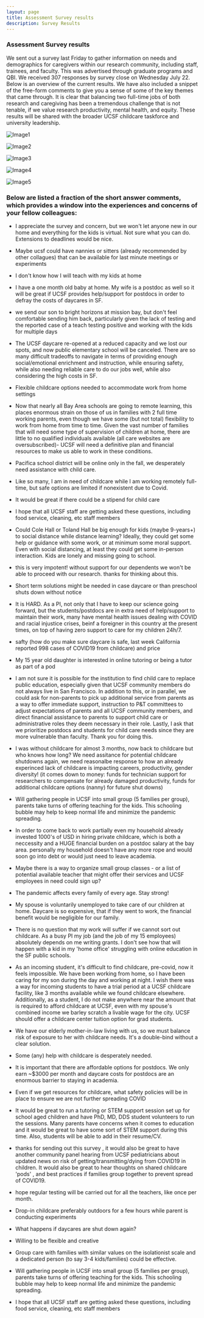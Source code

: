 ```yaml
---
layout: page
title: Assessment Survey results
description: Survey Results
---
```

### Assessment Survey results

We sent out a survey last Friday to gather information on needs and demographics for caregivers within our research community, including staff, trainees, and faculty. This was advertised through graduate programs and QBI. We received 307 responses by survey close on Wednesday July 22. Below is an overview of the current results. We have also included a snippet of the free-form comments to give you a sense of some of the key themes that came through. It is clear that balancing two full-time jobs of both research and caregiving has been a tremendous challenge that is not tenable, if we value research productivity, mental health, and equity. These results will be shared with the broader UCSF childcare taskforce and university leadership.   

![Image1](/assets/images/survey/image1.png)

![Image2](/assets/images/survey/image2.png)

![Image3](/assets/images/survey/image3.png)

![Image4](/assets/images/survey/image4.png)

![Image5](/assets/images/survey/image5.png)   

### Below are listed a fraction of the short answer comments, which provides a window into the experiences and concerns of your fellow colleagues:

* I appreciate the survey and concern, but we won't let anyone new in our home and everything for the kids is virtual. Not sure what you can do. Extensions to deadlines would be nice.

* Maybe ucsf could have nannies or sitters (already recommended by other collagues) that can be available for last minute meetings or experiments

* I don't know how I will teach with my kids at home

* I have a one month old baby at home. My wife is a postdoc as well so it will be great if UCSF provides help/support for postdocs in order to defray the costs of daycares in SF.

* we send our son to bright horizons at mission bay, but don't feel comfortable sending him back, particularly given the lack of testing and the reported case of a teach testing positive and working with the kids for multiple days

* The UCSF daycare re-opened at a reduced capacity and we lost our spots, and now public elementary school will be canceled. There are so many difficult tradeoffs to navigate in terms of providing enough social/emotional enrichment and instruction, while ensuring safety, while also needing reliable care to do our jobs well, while also considering the high costs in SF.

* Flexible childcare options needed to accommodate work from home settings

* Now that nearly all Bay Area schools are going to remote learning, this places enormous strain on those of us in families with 2 full time working parents, even though we have some (but not total) flexibility to work from home from time to time. Given the vast number of families that will need some type of supervision of children at home, there are little to no qualified individuals available (all care websites are oversubscribed)- UCSF will need a definitive plan and financial resources to make us able to work in these conditions.

* Pacifica school district will be online only in the fall, we desperately need assistance with child care.

* Like so many, I am in need of childcare while I am working remotely full-time, but safe options are limited if nonexistent due to Covid.

* It would be great if there could be a stipend for child care

* I hope that all UCSF staff are getting asked these questions, including food service, cleaning, etc staff members

* Could Cole Hall or Toland Hall be big enough for kids (maybe 9-years+) to social distance while distance learning? Ideally, they could get some help or guidance with some work, or at minimum some moral support. Even with social distancing, at least they could get some in-person interaction. Kids are lonely and missing going to school.

* this is very impotent! without support for our dependents we won't be able to proceed with our research. thanks for thinking about this.

* Short term solutions might be needed in case daycare or than preschool shuts down without notice

* It is HARD. As a PI, not only that I have to keep our science going forward, but the students/postdocs are in extra need of help/support to maintain their work, many have mental health issues dealing with COVID and racial injustice crises, beinf a foreigner in this country at the present times, on top of having zero support to care for my children 24h/7.

* safty (how do you make sure daycare is safe, last week California reported 998 cases of COVID19 from childcare) and price

* My 15 year old daughter is interested in online tutoring or being a tutor as part of a pod

* I am not sure it is possible for the institution to find child care to replace public education, especially given that UCSF community members do not always live in San Francisco. In addition to this, or in parallel, we could ask for non-parents to pick up additional service from parents as a way to offer immediate support, instruction to P&T committees to adjust expectations of parents and all UCSF community members, and direct financial assistance to parents to support child care or administrative roles they deem necessary in their role. Lastly, I ask that we prioritize postdocs and students for child care needs since they are more vulnerable than faculty. Thank you for doing this.

* I was without childcare for almost 3 months, now back to childcare but who knows how long? We need assitance for potential childcare shutdowns again, we need reasonalbe response to how an already experinced lack of childcare is impacting careers, productivity, gender diversity! (it comes down to money: funds for technician support for researchers to compensate for already damaged productivity, funds for additional childcare options (nanny) for future shut downs)

* Will gathering people in UCSF into small group (5 families per group), parents take turns of offering teaching for the kids. This schooling bubble may help to keep normal life and minimize the pandemic spreading.

* In order to come back to work partially even my household already invested 1000's of USD in hiring private childcare, which is both a neccessity and a HUGE financial burden on a postdoc salary at the bay area. personally my household doesn't have any more rope and would soon go into debt or would just need to leave academia.

* Maybe there is a way to organize small group classes - or a list of potential available teacher that might offer their services and UCSF employees in need could sign up?

* The pandemic affects every family of every age. Stay strong!

* My spouse is voluntarily unemployed to take care of our children at home. Daycare is so expensive, that if they went to work, the financial benefit would be negligible for our family.

* There is no question that my work will suffer if we cannot sort out childcare. As a busy PI my job (and the job of my 15 employees) absolutely depends on me writing grants. I don't see how that will happen with a kid in my 'home office' struggling with online education in the SF public schools.

* As an incoming student, it's difficult to find childcare, pre-covid, now it feels impossible. We have been working from home, so I have been caring for my son during the day and working at night. I wish there was a way for incoming students to have a trial period at a UCSF childcare facility, like 3 months available while we found childcare elsewhere. Additionally, as a student, I do not make anywhere near the amount that is required to afford childcare at UCSF, even with my spouse's combined income we barley scratch a livable wage for the city. UCSF should offer a childcare center tuition option for grad students.

* We have our elderly mother-in-law living with us, so we must balance risk of exposure to her with childcare needs. It's a double-bind without a clear solution.

* Some (any) help with childcare is desperately needed.

* It is important that there are affordable options for postdocs. We only earn ~$3000 per month and daycare costs for postdocs are an enormous barrier to staying in academia.

* Even if we get resources for childcare, what safety policies will be in place to ensure we are not further spreading COVID

* It would be great to run a tutoring or STEM support session set up for school aged children and have PhD, MD, DDS student volunteers to run the sessions. Many parents have concerns when it comes to education and it would be great to have some sort of STEM support during this time. Also, students will be able to add in their resume/CV.

* thanks for sending out this survey , it would also be great to have another community panel hearing from UCSF pediatricians about updated news on risk of getting/transmitting/dying from COVID19 in children. It would also be great to hear thoughts on shared childcare 'pods' , and best practices if families group together to prevent spread of COVID19.

* hope regular testing will be carried out for all the teachers, like once per month.

* Drop-in childcare preferably outdoors for a few hours while parent is conducting experiments

* What happens if daycares are shut down again?

* Willing to be flexible and creative

* Group care with families with similar values on the isolationist scale and a dedicated person (to say 3-4 kids/families) could be effective.

* Will gathering people in UCSF into small group (5 families per group), parents take turns of offering teaching for the kids. This schooling bubble may help to keep normal life and minimize the pandemic spreading.

* I hope that all UCSF staff are getting asked these questions, including food service, cleaning, etc staff members

